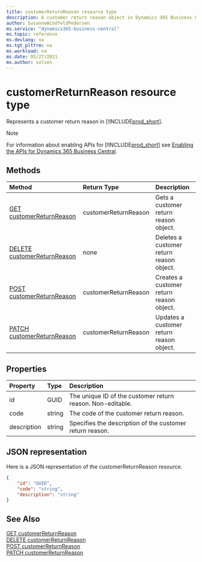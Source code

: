 ```yaml
---
title: customerReturnReason resource type
description: A customer return reason object in Dynamics 365 Business Central.
author: SusanneWindfeldPedersen
ms.service: "dynamics365-business-central"
ms.topic: reference
ms.devlang: na
ms.tgt_pltfrm: na
ms.workload: na
ms.date: 05/27/2021
ms.author: solsen
---
```


# customerReturnReason resource type

<!-- START>DO_NOT_EDIT -->
<!-- IMPORTANT:Do not edit any of the content between here and the END>DO_NOT_EDIT. -->
Represents a customer return reason in [!INCLUDE[prod_short](../../../includes/prod_short.md)].

> [!NOTE]
> For information about enabling APIs for [!INCLUDE[prod_short](../../../includes/prod_short.md)] see [Enabling the APIs for Dynamics 365 Business Central](../enabling-apis-for-dynamics-nav.md).

## Methods

| Method | Return Type|Description |
|:--------------------|:-----------|:-------------------------|
|[GET customerReturnReason](../api/dynamics_customerreturnreason_get.md)|customerReturnReason|Gets a customer return reason object.|
|[DELETE customerReturnReason](../api/dynamics_customerreturnreason_delete.md)|none|Deletes a customer return reason object.|
|[POST customerReturnReason](../api/dynamics_customerreturnreason_create.md)|customerReturnReason|Creates a customer return reason object.|
|[PATCH customerReturnReason](../api/dynamics_customerreturnreason_update.md)|customerReturnReason|Updates a customer return reason object.|



## Properties

| Property           | Type   |Description     |
|:-------------------|:-------|:---------------|
|id|GUID|The unique ID of the customer return reason. Non-editable.|
|code|string|The code of the customer return reason.|
|description|string|Specifies the description of the customer return reason.|

## JSON representation

Here is a JSON representation of the customerReturnReason resource.


```json
{
    "id": "GUID",
    "code": "string",
    "description": "string"
}
```
<!-- IMPORTANT: END>DO_NOT_EDIT -->

## See Also
[GET customerReturnReason](../api/dynamics_customerreturnreason_get.md)  
[DELETE customerReturnReason](../api/dynamics_customerreturnreason_delete.md)  
[POST customerReturnReason](../api/dynamics_customerreturnreason_create.md)  
[PATCH customerReturnReason](../api/dynamics_customerreturnreason_update.md)  
